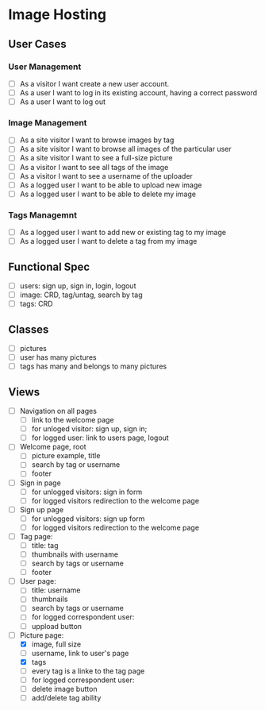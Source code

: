 # Image Hosting

## User Cases

### User Management 

 - [ ] As a visitor I want create a new user account.
 - [ ] As a user I want to log in its existing account, having a correct password
 - [ ] As a user I want to log out
 
### Image Management
 - [ ] As a site visitor I want to browse images by tag
 - [ ] As a site visitor I want to browse all images of the particular user
 - [ ] As a site visitor I want to see a full-size picture
 - [ ] As a visitor I want to see all tags of the image
 - [ ] As a visitor I want to see a username of the uploader
 - [ ] As a logged user I want to be able to upload new image
 - [ ] As a logged user I want to be able to delete my image

### Tags Managemnt
 - [ ] As a logged user I want to add new or existing tag to my image
 - [ ] As a logged user I want to delete a tag from my image
  
## Functional Spec
 - [ ] users: sign up, sign in, login, logout
 - [ ] image: CRD, tag/untag, search by tag
 - [ ] tags: CRD 
 
## Classes
 - [ ] pictures
 - [ ] user has many pictures
 - [ ] tags has many and belongs to many pictures
  
## Views
 - [ ] Navigation on all pages
    - [ ] link to the welcome page
    - [ ] for unloged visitor: sign up, sign in; 
    - [ ] for logged user: link to users page, logout
 - [ ] Welcome page, root 
   - [ ] picture example, title 
   - [ ] search by tag or username
   - [ ] footer
 - [ ] Sign in page
   - [ ] for unlogged visitors: sign in form
   - [ ] for logged visitors redirection to the welcome page
 - [ ] Sign up page
   - [ ] for unlogged visitors: sign up form
   - [ ] for logged visitors redirection to the welcome page
 - [ ] Tag page:
   - [ ] title: tag
   - [ ] thumbnails with username
   - [ ] search by tags or username
   - [ ] footer
 - [ ] User page:
   - [ ] title: username
   - [ ] thumbnails
   - [ ] search by tags or username
   - [ ] for logged correspondent user:
    - [ ] uppload button 
 - [ ] Picture page:
   - [x] image, full size
   - [ ] username, link to user's page
   - [x] tags
   - [ ] every tag is a linke to the tag page
   - [ ] for logged correspondent user:
    - [ ] delete image button
    - [ ] add/delete tag ability
